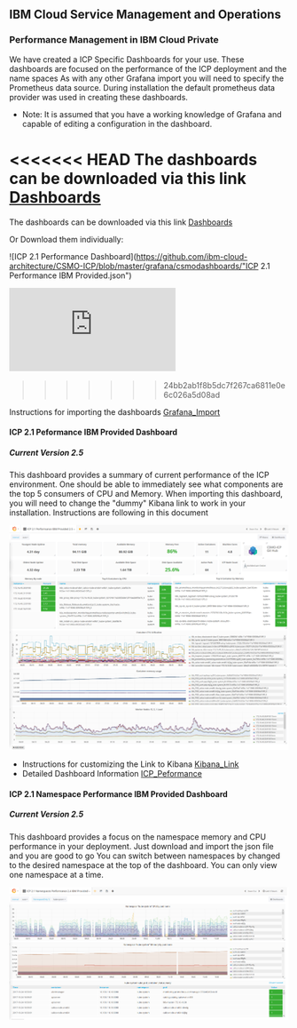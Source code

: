 ## IBM Cloud Service Management and Operations
### Performance Management in IBM Cloud Private
We have created a ICP Specific Dashboards for your use. These dashboards are focused on the performance of the ICP deployment and the name spaces
As with any other Grafana import you will need to specify the Prometheus data source. During installation the default prometheus data provider was used in creating these dashboards.

* Note: It is assumed that you have a working knowledge of Grafana and capable of editing a configuration in the dashboard.

<<<<<<< HEAD
The dashboards can be downloaded via this link [Dashboards](https://github.com/ibm-cloud-architecture/CSMO-ICP/blob/master/grafana/csmodashboards/grafanaICP.tar.gz)
=======
The dashboards can be downloaded via this link [Dashboards](https://github.com/ibm-cloud-architecture/CSMO-ICP/blob/master/grafana/csmodashboards/grafanaICP.tar.gz)  

Or Download them individually:

![ICP 2.1 Performance Dashboard](https://github.com/ibm-cloud-architecture/CSMO-ICP/blob/master/grafana/csmodashboards/"ICP 2.1 Performance IBM Provided.json")

![ICP 2.1 Namespace Performance](https://github.com/ibm-cloud-architecture/CSMO-ICP/blob/master/grafana/csmodashboards/ICP%202.1%20Namespaces%20Performance%20IBM%20Provided.json)
>>>>>>> 24bb2ab1f8b5dc7f267ca6811e0e6c026a5d08ad

Instructions for importing the dashboards [Grafana_Import](Grafana_Import.md)

#### ICP 2.1 Peformance IBM Provided Dashboard
##### Current Version 2.5
This dashboard provides a summary of current performance of the ICP environment. One should be able to immediately see what components are the top 5 consumers of CPU and Memory.  When importing this dashboard, you will need to change the "dummy" Kibana link to work in your installation. Instructions are following in this document

![ICPPerformance](images/ICPperf1.png)

+ Instructions for customizing the Link to Kibana [Kibana_Link](Edit_Kibana_Link.md)
+ Detailed Dashboard Information [ICP_Peformance](ICP_Performance_Dashboard_Detail.md)


####  ICP 2.1 Namespace Performance IBM Provided Dashboard
##### Current Version 2.5
This dashboard provides a focus on the namespace memory and CPU performance in your deployment. Just download and import the json file and you are good to go
You can switch between namespaces by changed to the desired namespace at the top of the dashboard. You can only view one namespace at a time.

![ICPnamespacePerformance](images/ICPnamspperf1.png)
